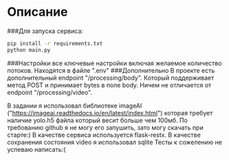 # Описание
###Для запуска сервиса:
```sh
pip install -r requirements.txt
python main.py
```
###Настройки
все ключевые настройки включая желаемое количество потоков.
Находятся в файле ".env"
###Дополнительно
В проекте есть дополнительный endpoint "/processing/body".
Который поддерживает метод POST и принимает bytes в поле body.
Ничем не отличается от endpoint "/processing/video".


В задании я использовал библиотеке imageAI ("https://imageai.readthedocs.io/en/latest/index.html") которая требует наличие yolo.h5 файла который весит больше чем 100мб.
По требованию github я не могу его запушить, зато могу скачать при старте:)
В качестве сервиса используется flask-restx.
В качестве сохранения состояния video я использовал sqlite
Тесты к сожелению не успеваю написать:(